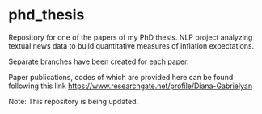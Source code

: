 # phd_thesis

Repository for one of the papers of my PhD thesis. NLP project analyzing textual news data to build quantitative measures of inflation expectations.

Separate branches have been created for each paper.

Paper publications, codes of which are provided here can be found following this link
https://www.researchgate.net/profile/Diana-Gabrielyan 


 Note: This repository is being updated.
